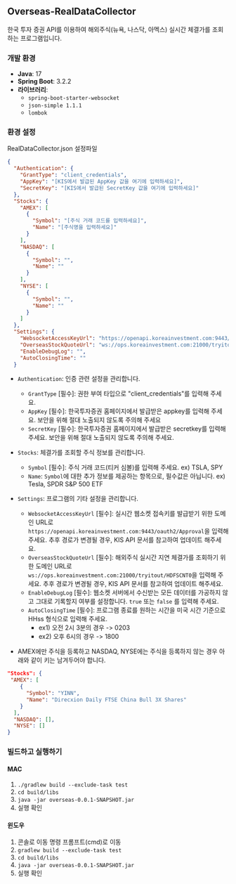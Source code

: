 ## Overseas-RealDataCollector
한국 투자 증권 API를 이용하여 해외주식(뉴욕, 나스닥, 아멕스) 실시간 체결가를 조회하는 프로그램입니다.

### 개발 환경
- **Java**: 17
- **Spring Boot**: 3.2.2
- **라이브러리**:
  - `spring-boot-starter-websocket`
  - `json-simple 1.1.1`
  - `lombok`

### 환경 설정

RealDataCollector.json 설정파일
```json
{
  "Authentication": {
    "GrantType": "client_credentials",
    "AppKey": "[KIS에서 발급된 AppKey 값을 여기에 입력하세요]",
    "SecretKey": "[KIS에서 발급된 SecretKey 값을 여기에 입력하세요]"
  },
  "Stocks": {
    "AMEX": [
      {
        "Symbol": "[주식 거래 코드를 입력하세요]",
        "Name": "[주식명을 입력하세요]"
      }
    ],
    "NASDAQ": [
      {
        "Symbol": "",
        "Name": ""
      }
    ],
    "NYSE": [
      {
        "Symbol": "",
        "Name": ""
      }
    ]
  },
  "Settings": {
    "WebsocketAccessKeyUrl": "https://openapi.koreainvestment.com:9443/oauth2/Approval",
    "OverseasStockQuoteUrl": "ws://ops.koreainvestment.com:21000/tryitout/HDFSCNT0",
    "EnableDebugLog": "",
    "AutoClosingTime": ""
  }
```
- `Authentication`: 인증 관련 설정을 관리합니다.
    - `GrantType` [필수]: 권한 부여 타입으로 "client_credentials"를 입력해 주세요.
    - `AppKey` [필수]: 한국투자증권 홈페이지에서 발급받은 appkey를 입력해 주세요. 보안을 위해 절대 노출되지 않도록 주의해 주세요
    - `SecretKey` [필수]:  한국투자증권 홈페이지에서 발급받은 secretkey를 입력해 주세요. 보안을 위해 절대 노출되지 않도록 주의해 주세요.
- `Stocks`: 체결가를 조회할 주식 정보를 관리합니다.
    - `Symbol` [필수]: 주식 거래 코드(티커 심볼)를 입력해 주세요. ex) TSLA, SPY
    - `Name`:  `Symbol`에 대한 추가 정보를 제공하는 항목으로, 필수값은 아닙니다. ex) Tesla, SPDR S&P 500 ETF
- `Settings`: 프로그램의 기타 설정을 관리합니다.
    - `WebsocketAccessKeyUrl` [필수]: 실시간 웹소켓 접속키를 발급받기 위한 도메인 URL로`https://openapi.koreainvestment.com:9443/oauth2/Approval`을 입력해 주세요. 추후 경로가 변경될 경우, KIS API 문서를 참고하여 업데이트 해주세요.
    - `OverseasStockQuoteUrl` [필수]: 해외주식 실시간 지연 체결가를 조회하기 위한 도메인 URL로 `ws://ops.koreainvestment.com:21000/tryitout/HDFSCNT0`을 입력해 주세요. 추후 경로가 변경될 경우, KIS API 문서를 참고하여 업데이트 해주세요.
    - `EnableDebugLog` [필수]: 웹소켓 서버에서 수신받는 모든 데이터를 가공하지 않고 그대로 기록할지 여부를 설정합니다. `true` 또는 `false` 를 입력해 주세요.
    - `AutoClosingTime` [필수]: 프로그램 종료를 원하는 시간을 미국 시간 기준으로 HHss 형식으로 입력해 주세요.
        - ex1) 오전 2시 3분의 경우 -> 0203
        - ex2) 오후 6시의 경우 -> 1800

- AMEX에만 주식을 등록하고 NASDAQ, NYSE에는 주식을 등록하지 않는 경우 아래와 같이 키는 남겨두어야 합니다.
```json
"Stocks": {
 "AMEX": [
    {
      "Symbol": "YINN",
      "Name": "Direcxion Daily FTSE China Bull 3X Shares"
    }
  ],
  "NASDAQ": [],
  "NYSE": []
}
```

### 빌드하고 실행하기
#### MAC
1. `./gradlew build --exclude-task test`
2. `cd build/libs`
3. `java -jar overseas-0.0.1-SNAPSHOT.jar`
4. 실행 확인

#### 윈도우
1. 콘솔로 이동 명령 프롬프트(cmd)로 이동
2. `gradlew build --exclude-task test`
3. `cd build/libs`
4. `java -jar overseas-0.0.1-SNAPSHOT.jar`
5. 실행 확인

